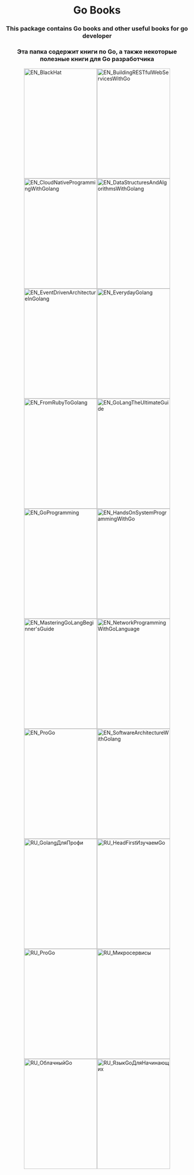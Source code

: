 <h1 align="center">Go Books</h1>

<h3 align="center">This package contains Go books and other useful books for go developer</h3>

<h3 align="center">Эта папка содержит книги по Go, а также некоторые полезные книги для Go разработчика</h3>


<div style="display:flex;justify-content:center;flex-wrap:wrap;">
  
  <a href="https://github.com/gh0st3e/UsefulGo/blob/main/Books/EN_BlackHat.pdf">
    <img src="https://encrypted-tbn0.gstatic.com/images?q=tbn:ANd9GcQDalpXjo8TEY_wtTHL5TgRjdEIaOxolQbLgw&usqp=CAU" alt="EN_BlackHat" width="200px" height="300px"/>
  </a>

  <a href="https://github.com/gh0st3e/UsefulGo/blob/main/Books/EN_BuildingRESTfulWebServicesWithGo.pdf">
    <img src="https://m.media-amazon.com/images/I/41n8Zy3SaPL._AC_SY780_.jpg" alt="EN_BuildingRESTfulWebServicesWithGo" width="200px" height="300px"/>
  </a>

  <a href="https://github.com/gh0st3e/UsefulGo/blob/main/Books/EN_CloudNativeProgrammingWithGolang.pdf">
    <img src="https://static01.helion.com.pl/global/okladki/326x466/e_15uq.jpg" alt="EN_CloudNativeProgrammingWithGolang" width="200px" height="300px"/>
  </a>

  <a href="https://github.com/gh0st3e/UsefulGo/blob/main/Books/EN_DataStructuresAndAlgorithmsWithGolang.pdf">
    <img src="https://m.media-amazon.com/images/I/41kmaB8UBtL._AC_SY780_.jpg" alt="EN_DataStructuresAndAlgorithmsWithGolang" width="200px" height="300px"/>
  </a>

  </br>

  <a href="https://github.com/gh0st3e/UsefulGo/blob/main/Books/EN_EventDrivenArchitectureInGolang.pdf">
    <img src="https://static.packt-cdn.com/products/9781803238012/cover/smaller" alt="EN_EventDrivenArchitectureInGolang" width="200px" height="300px"/>
  </a>

  <a href="https://github.com/gh0st3e/UsefulGo/blob/main/Books/EN_EverydayGolang.pdf">
    <img src="https://images-na.ssl-images-amazon.com/images/S/compressed.photo.goodreads.com/books/1631331392i/58968985.jpg" alt="EN_EverydayGolang" width="200px" height="300px"/>
  </a>

  <a href="https://github.com/gh0st3e/UsefulGo/blob/main/Books/EN_FromRubyToGolang.pdf">
    <img src="https://m.media-amazon.com/images/I/41MUjQCUsjL._AC_SY780_.jpg" alt="EN_FromRubyToGolang" width="200px" height="300px"/>
  </a>

  <a href="https://github.com/gh0st3e/UsefulGo/blob/main/Books/EN_GoLangTheUltimateGuide.pdf">
    <img src="https://images.routledge.com/common/jackets/crclarge/978103231/9781032312316.jpg" alt="EN_GoLangTheUltimateGuide" width="200px" height="300px"/>
  </a>

  <a href="https://github.com/gh0st3e/UsefulGo/blob/main/Books/EN_GoProgramming.pdf">
    <img src="https://m.media-amazon.com/images/I/51o9KtaXVPL._AC_SY780_.jpg" alt="EN_GoProgramming" width="200px" height="300px"/>
  </a>

  <a href="https://github.com/gh0st3e/UsefulGo/blob/main/Books/EN_HandsOnSystemProgrammingWithGo.pdf">
    <img src="https://static.packt-cdn.com/products/9781789804072/cover/9781789804072-original.jpeg" alt="EN_HandsOnSystemProgrammingWithGo" width="200px" height="300px"/>
  </a>

  <a href="https://github.com/gh0st3e/UsefulGo/blob/main/Books/EN_MasteringGoLangBeginner'sGuide.pdf">
    <img src="https://images.routledge.com/common/jackets/crclarge/978103231/9781032315904.jpg" alt="EN_MasteringGoLangBeginner'sGuide" width="200px" height="300px"/>
  </a>

  <a href="https://github.com/gh0st3e/UsefulGo/blob/main/Books/EN_NetworkProgrammingWithGoLanguage.pdf">
    <img src="https://media.springernature.com/full/springer-static/cover-hires/book/978-1-4842-8095-9" alt="EN_NetworkProgrammingWithGoLanguage" width="200px" height="300px"/>
  </a>

  <a href="https://github.com/gh0st3e/UsefulGo/blob/main/Books/EN_ProGo.pdf">
    <img src="https://media.springernature.com/full/springer-static/cover-hires/book/978-1-4842-7355-5" alt="EN_ProGo" width="200px" height="300px"/>
  </a>

  <a href="https://github.com/gh0st3e/UsefulGo/blob/main/Books/EN_SoftwareArchitectureWithGolang.pdf">
    <img src="https://static.packt-cdn.com/products/9781788622592/cover/9781788622592-original.png" alt="EN_SoftwareArchitectureWithGolang" width="200px" height="300px"/>
  </a>

  <a href="https://github.com/gh0st3e/UsefulGo/blob/main/Books/RU_Golang%D0%94%D0%BB%D1%8F%D0%9F%D1%80%D0%BE%D1%84%D0%B8.pdf">
    <img src="https://s1-goods.ozstatic.by/1000/751/950/10/10950751_0.jpg" alt="RU_GolangДляПрофи" width="200px" height="300px"/>
  </a>

  <a href="https://github.com/gh0st3e/UsefulGo/blob/main/Books/RU_HeadFirst%D0%98%D0%B7%D1%83%D1%87%D0%B0%D0%B5%D0%BCGo.pdf">
    <img src="https://chitatel.by/storage/product/7d/2ad9cbad4dc6e3f80c391e816fdf4d63.jpg" alt="RU_HeadFirstИзучаемGo" width="200px" height="300px"/>
  </a>

  <a href="https://github.com/gh0st3e/UsefulGo/blob/main/Books/RU_HeadFirst%D0%98%D0%B7%D1%83%D1%87%D0%B0%D0%B5%D0%BCGo.pdf">
    <img src="https://media.springernature.com/full/springer-static/cover-hires/book/978-1-4842-7355-5" alt="RU_ProGo" width="200px" height="300px"/>
  </a>

  <a href="https://github.com/gh0st3e/UsefulGo/blob/main/Books/RU_%D0%9C%D0%B8%D0%BA%D1%80%D0%BE%D1%81%D0%B5%D1%80%D0%B2%D0%B8%D1%81%D1%8B.pdf">
    <img src="https://basket-01.wb.ru/vol86/part8651/8651224/images/big/1.jpg" alt="RU_Микросервисы" width="200px" height="300px"/>
  </a>

  <a href="https://github.com/gh0st3e/UsefulGo/blob/main/Books/RU_%D0%9E%D0%B1%D0%BB%D0%B0%D1%87%D0%BD%D1%8B%D0%B9Go.pdf">
    <img src="http://dmkpress.com/images/cms/data/978-5-97060-965-1.jpg" alt="RU_ОблачныйGo" width="200px" height="300px"/>
  </a>

  <a href="https://github.com/gh0st3e/UsefulGo/blob/main/Books/RU_%D0%AF%D0%B7%D1%8B%D0%BAGo%D0%94%D0%BB%D1%8F%D0%9D%D0%B0%D1%87%D0%B8%D0%BD%D0%B0%D1%8E%D1%89%D0%B8%D1%85.pdf">
    <img src="https://static.tildacdn.com/tild3337-3630-4662-b835-363865633265/photo_2020-09-02_182.jpeg" alt="RU_ЯзыкGoДляНачинающих" width="200px" height="300px"/>
  </a>
  
</div>
